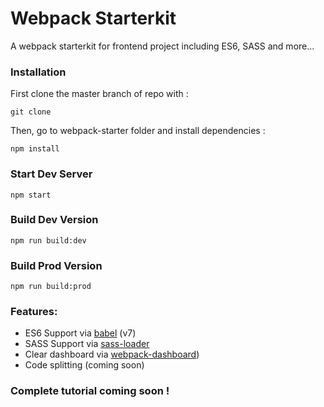 
# Webpack Starterkit

A webpack starterkit for frontend project including ES6, SASS and more...


### Installation
First clone the master branch of repo with :
```
git clone 
```

Then, go to webpack-starter folder and install dependencies :
```
npm install
```

### Start Dev Server
```
npm start
```

### Build Dev Version
```
npm run build:dev
```

### Build Prod Version
```
npm run build:prod
```

### Features:
* ES6 Support via [babel](https://babeljs.io/) (v7)
* SASS Support via [sass-loader](https://github.com/jtangelder/sass-loader)
* Clear dashboard via [webpack-dashboard](https://www.npmjs.com/package/webpack-dashboard))
* Code splitting (coming soon)

### Complete tutorial coming soon !
